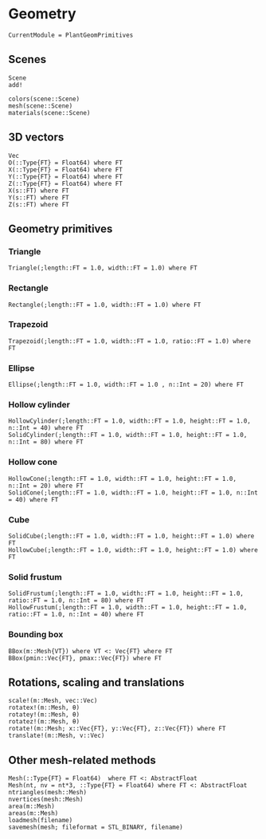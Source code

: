 
# Geometry

```@meta
CurrentModule = PlantGeomPrimitives
```

## Scenes

```@docs
Scene
add!
```

```@docs
colors(scene::Scene)
mesh(scene::Scene)
materials(scene::Scene)
```

## 3D vectors

```@docs
Vec
O(::Type{FT} = Float64) where FT
X(::Type{FT} = Float64) where FT
Y(::Type{FT} = Float64) where FT
Z(::Type{FT} = Float64) where FT
X(s::FT) where FT
Y(s::FT) where FT
Z(s::FT) where FT
```

## Geometry primitives

### Triangle

```@docs
Triangle(;length::FT = 1.0, width::FT = 1.0) where FT
```

### Rectangle

```@docs
Rectangle(;length::FT = 1.0, width::FT = 1.0) where FT
```

### Trapezoid

```@docs
Trapezoid(;length::FT = 1.0, width::FT = 1.0, ratio::FT = 1.0) where FT
```

### Ellipse

```@docs
Ellipse(;length::FT = 1.0, width::FT = 1.0 , n::Int = 20) where FT
```

### Hollow cylinder

```@docs
HollowCylinder(;length::FT = 1.0, width::FT = 1.0, height::FT = 1.0, n::Int = 40) where FT
SolidCylinder(;length::FT = 1.0, width::FT = 1.0, height::FT = 1.0, n::Int = 80) where FT
```

### Hollow cone

```@docs
HollowCone(;length::FT = 1.0, width::FT = 1.0, height::FT = 1.0, n::Int = 20) where FT
SolidCone(;length::FT = 1.0, width::FT = 1.0, height::FT = 1.0, n::Int = 40) where FT
```

### Cube

```@docs
SolidCube(;length::FT = 1.0, width::FT = 1.0, height::FT = 1.0) where FT
HollowCube(;length::FT = 1.0, width::FT = 1.0, height::FT = 1.0) where FT
```

### Solid frustum

```@docs
SolidFrustum(;length::FT = 1.0, width::FT = 1.0, height::FT = 1.0, ratio::FT = 1.0, n::Int = 80) where FT
HollowFrustum(;length::FT = 1.0, width::FT = 1.0, height::FT = 1.0, ratio::FT = 1.0, n::Int = 40) where FT
```

### Bounding box

```@docs
BBox(m::Mesh{VT}) where VT <: Vec{FT} where FT
BBox(pmin::Vec{FT}, pmax::Vec{FT}) where FT
```

## Rotations, scaling and translations

```@docs
scale!(m::Mesh, vec::Vec)
rotatex!(m::Mesh, θ)
rotatey!(m::Mesh, θ)
rotatez!(m::Mesh, θ)
rotate!(m::Mesh; x::Vec{FT}, y::Vec{FT}, z::Vec{FT}) where FT
translate!(m::Mesh, v::Vec)
```

## Other mesh-related methods

```@docs
Mesh(::Type{FT} = Float64)  where FT <: AbstractFloat
Mesh(nt, nv = nt*3, ::Type{FT} = Float64) where FT <: AbstractFloat
ntriangles(mesh::Mesh)
nvertices(mesh::Mesh)
area(m::Mesh)
areas(m::Mesh)
loadmesh(filename)
savemesh(mesh; fileformat = STL_BINARY, filename)
```
